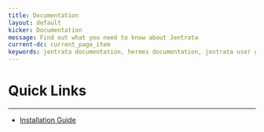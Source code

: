 ```yaml
---
title: Documentation
layout: default
kicker: Documentation
message: Find out what you need to know about Jentrata
current-dc: current_page_item
keywords: jentrata documentation, hermes documentation, jentrata user guide, hermes user guide, jentrata reference guide, hermes reference guide, ebxml reference
---
```

# Quick Links
-------------------
* [Installation Guide](https://github.com/jentrata/jentrata-msh/README.md#install-and-configure-tomcat "Installation Guide") 
